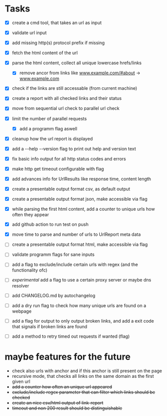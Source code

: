 # Tasks
- [x] create a cmd tool, that takes an url as input
- [x] validate url input
- [x] add missing http(s) protocol prefix if missing
- [x] fetch the html content of the url
- [x] parse the html content, collect all unique lowercase hrefs/links
  - [x] remove ancor from links like www.example.com/#about -> www.example.com
- [x] check if the links are still accessable (from current machine)
- [x] create a report with all checked links and their status
- [x] move from sequential url check to parallel url check
- [x] limit the number of parallel requests 
  - [x] add a programm flag aswell
- [x] cleanup how the url report is displayed
- [x] add a --help --version flag to print out help and version text
- [x] fix basic info output for all http status codes and errors
- [x] make http get timeout configurable with flag
- [x] add advances info for UrlResults like response time, content length
- [x] create a presentable output format csv, as default output
- [x] create a presentable output format json, make accessible via flag
- [x] while parsing the first html content, add a counter to unique urls how often they appear
- [x] add github action to run test on push
- [x] move time to parse and number of urls to UrlReport meta data
- [ ] create a presentable output format html, make accessible via flag
- [ ] validate programm flags for sane inputs
- [ ] add a flag to exclude/include certain urls with regex (and the functionality ofc)
- [ ] *experimental* add a flag to use a certain proxy server or maybe dns resolver
- [ ] add CHANGELOG.md by autochangelog
- [ ] add a dry run flag to check how many unique urls are found on a webpage
- [ ] add a flag for output to only output broken links, and add a exit code that signals if broken links are found

- [ ] add a method to retry timed out requests if wanted (flag)


# maybe features for the future
- check also urls with anchor and if this anchor is still present on the page
- recursive mode, that checks all links on the same domain as the first given url
- ~~add a counter how often an unique url appeared~~
- ~~exclude/include regex parameter that can filter which links should be checked~~
- ~~create an nice csv/html output of link-report~~
- ~~timeout and non 200 result should be distinguishable~~